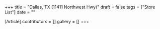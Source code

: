 +++
title = "Dallas, TX (11411 Northwest Hwy)"
draft = false
tags = ["Store List"]
date = ""

[Article]
contributors = []
gallery = []
+++
